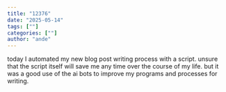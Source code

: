 ```yaml
---
title: "12376"
date: "2025-05-14"
tags: [""]
categories: [""]
author: "ande"
---
```


today I automated my new blog post writing process with a script.
unsure that the script itself will save me any time over the course of my life.
but it was a good use of the ai bots to improve my programs and processes for writing.

